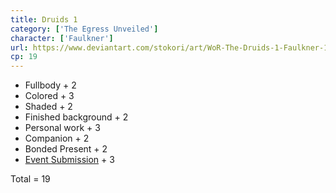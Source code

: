 ```yaml
---
title: Druids 1
category: ['The Egress Unveiled']
character: ['Faulkner']
url: https://www.deviantart.com/stokori/art/WoR-The-Druids-1-Faulkner-1127147294
cp: 19
---
```


- Fullbody + 2
- Colored + 3
- Shaded + 2
- Finished background + 2
- Personal work + 3
- Companion + 2
- Bonded Present + 2
- [Event Submission](https://wor-keeper.com/submissions/view/25323) + 3

Total = 19